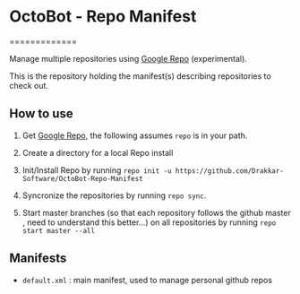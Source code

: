 # OctoBot - Repo Manifest
=============

Manage multiple repositories using
[Google Repo](http://code.google.com/p/git-repo/) (experimental).

This is the repository holding the manifest(s) describing repositories
to check out.

How to use
----------
1) Get [Google Repo](http://code.google.com/p/git-repo/), the following
assumes `repo` is in your path.

2) Create a directory for a local Repo install

3) Init/Install Repo by running `repo init -u https://github.com/Drakkar-Software/OctoBot-Repo-Manifest`

4) Syncronize the repositories by running `repo sync`.

5) Start master branches (so that each repository follows the github master
, need to understand this better...) on all repositories by running
`repo start master --all`




Manifests
---------
- `default.xml` : main manifest, used to manage personal github repos
